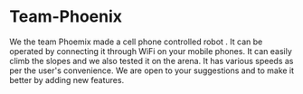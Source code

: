 # Team-Phoenix
We the team Phoemix made a cell phone controlled robot . It can be operated by connecting it through WiFi on your mobile phones. It can easily climb the slopes and we also tested it on the arena. It has various speeds as per the user's convenience. 
We are open to your suggestions and to make it better by adding new features.


